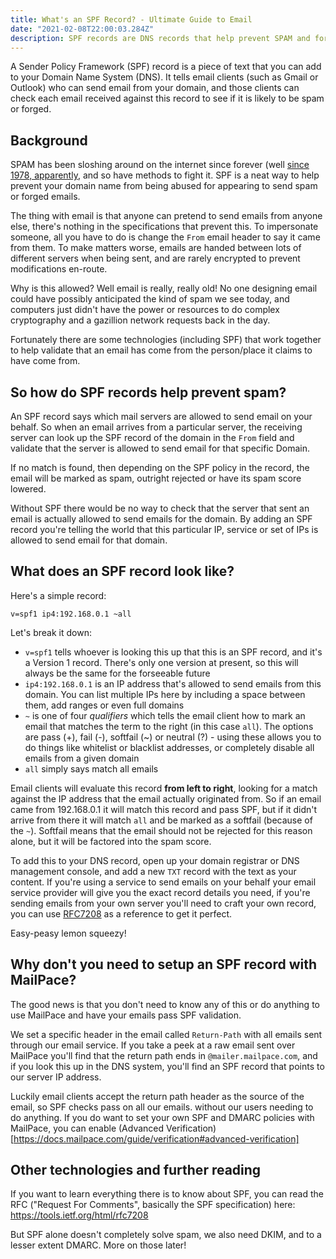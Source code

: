 ```yaml
---
title: What's an SPF Record? - Ultimate Guide to Email
date: "2021-02-08T22:00:03.284Z"
description: SPF records are DNS records that help prevent SPAM and forged emails
---
```


A Sender Policy Framework (SPF) record is a piece of text that you can add to your Domain Name System (DNS). It tells email clients (such as Gmail or Outlook) who can send email from your domain, and those clients can check each email received against this record to see if it is likely to be spam or forged.

## Background

SPAM has been sloshing around on the internet since forever (well [since 1978, apparently](https://www.themarysue.com/first-spam-email/), and so have methods to fight it. SPF is a neat way to help prevent your domain name from being abused for appearing to send spam or forged emails.

The thing with email is that anyone can pretend to send emails from anyone else, there's nothing in the specifications that prevent this. To impersonate someone, all you have to do is change the `From` email header to say it came from them. To make matters worse, emails are handed between lots of different servers when being sent, and are rarely encrypted to prevent modifications en-route.

Why is this allowed? Well email is really, really old! No one designing email could have possibly anticipated the kind of spam we see today, and computers just didn't have the power or resources to do complex cryptography and a gazillion network requests back in the day.

Fortunately there are some technologies (including SPF) that work together to help validate that an email has come from the person/place it claims to have come from.

## So how do SPF records help prevent spam?

An SPF record says which mail servers are allowed to send email on your behalf. So when an email arrives from a particular server, the receiving server can look up the SPF record of the domain in the `From` field and validate that the server is allowed to send email for that specific Domain.

If no match is found, then depending on the SPF policy in the record, the email will be marked as spam, outright rejected or have its spam score lowered. 

Without SPF there would be no way to check that the server that sent an email is actually allowed to send emails for the domain. By adding an SPF record you're telling the world that this particular IP, service or set of IPs is allowed to send email for that domain.

## What does an SPF record look like?

Here's a simple record:

```
v=spf1 ip4:192.168.0.1 ~all
```
Let's break it down:

- `v=spf1` tells whoever is looking this up that this is an SPF record, and it's a Version 1 record. There's only one version at present, so this will always be the same for the forseeable future
- `ip4:192.168.0.1` is an IP address that's allowed to send emails from this domain. You can list multiple IPs here by including a space between them, add ranges or even full domains
- `~` is one of four *qualifiers* which tells the email client how to mark an email that matches the term to the right (in this case `all`). The options are pass (+), fail (-), softfail (~) or neutral (?) - using these allows you to do things like whitelist or blacklist addresses, or completely disable all emails from a given domain
- `all` simply says match all emails

Email clients will evaluate this record **from left to right**, looking for a match against the IP address that the email actually originated from. So if an email came from 192.168.0.1 it will match this record and pass SPF, but if it didn't arrive from there it will match `all` and be marked as a softfail (because of the `~`). Softfail means that the email should not be rejected for this reason alone, but it will be factored into the spam score.

To add this to your DNS record, open up your domain registrar or DNS management console, and add a new `TXT` record with the text as your content. If you're using a service to send emails on your behalf your email service provider will give you the exact record details you need, if you're sending emails from your own server you'll need to craft your own record, you can use [RFC7208](https://tools.ietf.org/html/rfc7208) as a reference to get it perfect.

Easy-peasy lemon squeezy!

## Why don't you need to setup an SPF record with MailPace?

The good news is that you don't need to know any of this or do anything to use MailPace and have your emails pass SPF validation.

We set a specific header in the email called `Return-Path` with all emails sent through our email service. If you take a peek at a raw email sent over MailPace you'll find that the return path ends in `@mailer.mailpace.com`, and if you look this up in the DNS system, you'll find an SPF record that points to our server IP address.

Luckily email clients accept the return path header as the source of the email, so SPF checks pass on all our emails. without our users needing to do anything. If you do want to set your own SPF and DMARC policies with MailPace, you can enable (Advanced Verification)[https://docs.mailpace.com/guide/verification#advanced-verification]

## Other technologies and further reading

If you want to learn everything there is to know about SPF, you can read the RFC ("Request For Comments", basically the SPF specification) here: https://tools.ietf.org/html/rfc7208

But SPF alone doesn't completely solve spam, we also need DKIM, and to a lesser extent DMARC. More on those later!
